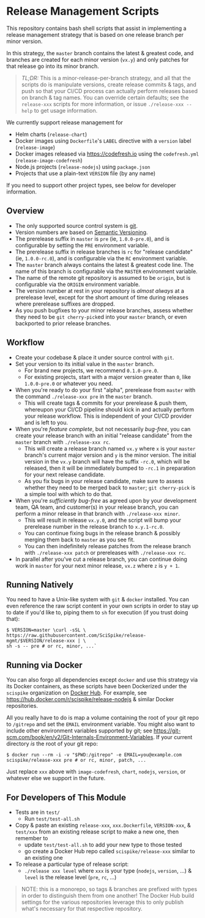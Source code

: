 # Release Management Scripts
This repository contains bash shell scripts that assist in implementing a release management strategy that is based on one release branch per minor version.

In this strategy, the `master` branch contains the latest & greatest code, and branches are created for each minor version (`vx.y`) and only patches for that release go into its minor branch.

> _TL;DR:_ This is a minor-release-per-branch strategy, and all that the scripts do is manipulate versions, create release commits & tags, and push so that your CI/CD process can actually perform releases based on branch & tag names.
You can override certain defaults; see the `release-xxx` scripts for more information, or issue `./release-xxx --help` to get usage information.

We currently support release management for
* Helm charts (`release-chart`)
* Docker images using `Dockerfile`'s `LABEL` directive with a `version` label (`release-image`)
* Docker images released via https://codefresh.io using the `codefresh.yml` (`release-image-codefresh`)
* Node.js projects (`release-nodejs`) using `package.json`
* Projects that use a plain-text `VERSION` file (by any name)

If you need to support other project types, see below for developer information.

## Overview
* The only supported source control system is [git](https://git-scm.com/).
* Version numbers are based on [Semantic Versioning](https://semver.org).
* The prerelease suffix in `master` is `pre` (ie, `1.0.0-pre.0`), and is configurable by setting the `PRE` environment variable.
* The prerelease suffix in release branches is `rc` for "release candidate" (ie, `1.0.0-rc.0`), and is configurable via the `RC` environment variable.
* The `master` branch always contains the latest & greatest code line.  The name of this branch is configurable via the `MASTER` environment variable.
* The name of the remote git repository is assumed to be `origin`, but is configurable via the `ORIGIN` environment variable.
* The version number at rest in your repository is _almost always_ at a prerelease level, except for the short amount of time during releases where prerelease suffixes are dropped.
* As you push bugfixes to your minor release branches, assess whether they need to be `git cherry-pick`ed into your `master` branch, or even backported to prior release branches.

## Workflow
* Create your codebase & place it under source control with `git`.
* Set your version to its initial value in the `master` branch.
  * For brand new projects, we recommend `0.1.0-pre.0`.
  * For existing projects, start with a major version greater than `0`, like `1.0.0-pre.0` or whatever you need.
* When you're ready to do your first "alpha", prerelease from `master` with the command `./release-xxx pre` in the `master` branch.
  * This will create tags & commits for your prerelease & push them, whereupon your CI/CD pipeline should kick in and actually perform your release workflow.  This is independent of your CI/CD provider and is left to you.
* When you're _feature complete_, but not necessarily _bug-free_, you can create your release branch with an initial "release candidate" from the `master` branch with `./release-xxx rc`.
  * This will create a release branch named `vx.y` where `x` is your `master` branch's current major version and `y` is the minor version.  The initial version in the `vx.y` branch will have the suffix `-rc.0`, which will be released, then it will be immediately bumped to `-rc.1` in preparation for your next release candidate.
  * As you fix bugs in your release candidate, make sure to assess whether they need to be merged back to `master`; `git cherry-pick` is a simple tool with which to do that.
* When you're _sufficiently bug-free_ as agreed upon by your development team, QA team, and customer(s) in your release branch, you can perform a minor release in that branch with `./release-xxx minor`.
  * This will result in release `vx.y.0`, and the script will bump your prerelease number in the release branch to `x.y.1-rc.0`.
  * You can continue fixing bugs in the release branch & possibly merging them back to `master` as you see fit.
  * You can then indefinitely release patches from the release branch with `./release-xxx patch` or prereleases with `./release-xxx rc`.
* In parallel after you've cut a release branch, you can continue doing work in `master` for your next minor release, `vx.z` where `z` is `y + 1`.

## Running Natively
You need to have a Unix-like system with `git` & `docker` installed.
You can even reference the raw script content in your own scripts in order to stay up to date if you'd like to, piping them to `sh` for execution (if you trust doing that):
```
$ VERSION=master \curl -sSL \
https://raw.githubusercontent.com/SciSpike/release-mgmt/$VERSION/release-xxx | \
sh -s -- pre # or rc, minor, ...`
```

## Running via Docker
You can also forgo all dependencies except `docker` and use this strategy via its Docker containers, as these scripts have been Dockerized under the `scispike` organization on [Docker Hub](https://hub.docker.com).
For example, see https://hub.docker.com/r/scispike/release-nodejs & similar Docker repositories.

All you really have to do is map a volume containing the root of your git repo to `/gitrepo` and set the `EMAIL` environment variable.
You might also want to include other environment variables supported by git; see https://git-scm.com/book/en/v2/Git-Internals-Environment-Variables.
If your current directory _is_ the root of your git repo:
```
$ docker run --rm -i -v "$PWD:/gitrepo" -e EMAIL=you@example.com scispike/release-xxx pre # or rc, minor, patch, ...
```
Just replace `xxx` above with `image-codefresh`, `chart`, `nodejs`, `version`, or whatever else we support in the future.

## For Developers of This Module
* Tests are in `test/`
  * Run `test/test-all.sh`
* Copy & paste an existing `release-xxx`, `xxx.Dockerfile`, `VERSION-xxx`, & `test/xxx` from an existing release script to make a new one, then remember to
  * update `test/test-all.sh` to add your new type to those tested
  * go create a Docker Hub repo called `scispike/release-xxx` similar to an existing one
* To release a particular type of release script:
  * `./release xxx level` where `xxx` is your type (`nodejs`, `version`, ...) & `level` is the release level (`pre`, `rc`, ...)

> NOTE: this is a monorepo, so tags & branches are prefixed with types in order to distinguish them from one another!
The Docker Hub build settings for the various repositories leverage this to only publish what's necessary for that respective repository.
